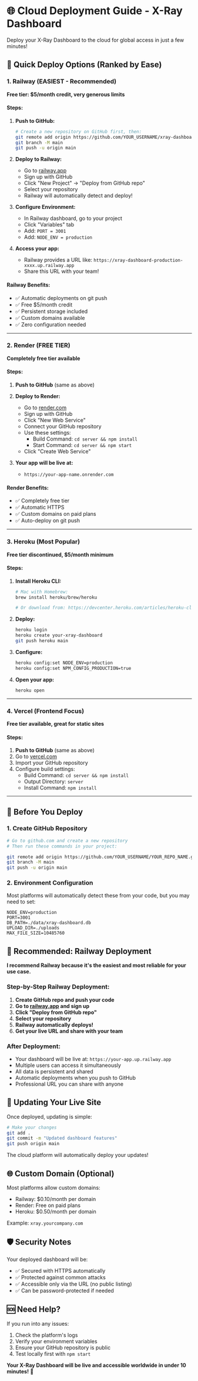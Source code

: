 # 🌐 Cloud Deployment Guide - X-Ray Dashboard

Deploy your X-Ray Dashboard to the cloud for global access in just a few minutes!

## 🚀 Quick Deploy Options (Ranked by Ease)

### 1. Railway (EASIEST - Recommended)
**Free tier: $5/month credit, very generous limits**

#### Steps:
1. **Push to GitHub:**
   ```bash
   # Create a new repository on GitHub first, then:
   git remote add origin https://github.com/YOUR_USERNAME/xray-dashboard.git
   git branch -M main
   git push -u origin main
   ```

2. **Deploy to Railway:**
   - Go to [railway.app](https://railway.app)
   - Sign up with GitHub
   - Click "New Project" → "Deploy from GitHub repo"
   - Select your repository
   - Railway will automatically detect and deploy!

3. **Configure Environment:**
   - In Railway dashboard, go to your project
   - Click "Variables" tab
   - Add: `PORT = 3001`
   - Add: `NODE_ENV = production`

4. **Access your app:**
   - Railway provides a URL like: `https://xray-dashboard-production-xxxx.up.railway.app`
   - Share this URL with your team!

#### Railway Benefits:
- ✅ Automatic deployments on git push
- ✅ Free $5/month credit
- ✅ Persistent storage included
- ✅ Custom domains available
- ✅ Zero configuration needed

---

### 2. Render (FREE TIER)
**Completely free tier available**

#### Steps:
1. **Push to GitHub** (same as above)

2. **Deploy to Render:**
   - Go to [render.com](https://render.com)
   - Sign up with GitHub
   - Click "New Web Service"
   - Connect your GitHub repository
   - Use these settings:
     - Build Command: `cd server && npm install`
     - Start Command: `cd server && npm start`
   - Click "Create Web Service"

3. **Your app will be live at:**
   - `https://your-app-name.onrender.com`

#### Render Benefits:
- ✅ Completely free tier
- ✅ Automatic HTTPS
- ✅ Custom domains on paid plans
- ✅ Auto-deploy on git push

---

### 3. Heroku (Most Popular)
**Free tier discontinued, $5/month minimum**

#### Steps:
1. **Install Heroku CLI:**
   ```bash
   # Mac with Homebrew:
   brew install heroku/brew/heroku
   
   # Or download from: https://devcenter.heroku.com/articles/heroku-cli
   ```

2. **Deploy:**
   ```bash
   heroku login
   heroku create your-xray-dashboard
   git push heroku main
   ```

3. **Configure:**
   ```bash
   heroku config:set NODE_ENV=production
   heroku config:set NPM_CONFIG_PRODUCTION=true
   ```

4. **Open your app:**
   ```bash
   heroku open
   ```

---

### 4. Vercel (Frontend Focus)
**Free tier available, great for static sites**

#### Steps:
1. **Push to GitHub** (same as above)
2. Go to [vercel.com](https://vercel.com)
3. Import your GitHub repository
4. Configure build settings:
   - Build Command: `cd server && npm install`
   - Output Directory: `server`
   - Install Command: `npm install`

---

## 🔧 Before You Deploy

### 1. Create GitHub Repository
```bash
# Go to github.com and create a new repository
# Then run these commands in your project:

git remote add origin https://github.com/YOUR_USERNAME/YOUR_REPO_NAME.git
git branch -M main
git push -u origin main
```

### 2. Environment Configuration
Most platforms will automatically detect these from your code, but you may need to set:

```
NODE_ENV=production
PORT=3001
DB_PATH=./data/xray-dashboard.db
UPLOAD_DIR=./uploads
MAX_FILE_SIZE=10485760
```

## 🎯 Recommended: Railway Deployment

**I recommend Railway because it's the easiest and most reliable for your use case.**

### Step-by-Step Railway Deployment:

1. **Create GitHub repo and push your code**
2. **Go to [railway.app](https://railway.app) and sign up**
3. **Click "Deploy from GitHub repo"**
4. **Select your repository**
5. **Railway automatically deploys!**
6. **Get your live URL and share with your team**

### After Deployment:
- Your dashboard will be live at: `https://your-app.up.railway.app`
- Multiple users can access it simultaneously
- All data is persistent and shared
- Automatic deployments when you push to GitHub
- Professional URL you can share with anyone

## 🔄 Updating Your Live Site

Once deployed, updating is simple:

```bash
# Make your changes
git add .
git commit -m "Updated dashboard features"
git push origin main
```

The cloud platform will automatically deploy your updates!

## 🌐 Custom Domain (Optional)

Most platforms allow custom domains:
- Railway: $0.10/month per domain
- Render: Free on paid plans
- Heroku: $0.50/month per domain

Example: `xray.yourcompany.com`

## 🛡️ Security Notes

Your deployed dashboard will be:
- ✅ Secured with HTTPS automatically
- ✅ Protected against common attacks
- ✅ Accessible only via the URL (no public listing)
- ✅ Can be password-protected if needed

## 🆘 Need Help?

If you run into any issues:
1. Check the platform's logs
2. Verify your environment variables
3. Ensure your GitHub repository is public
4. Test locally first with `npm start`

**Your X-Ray Dashboard will be live and accessible worldwide in under 10 minutes!** 🚀